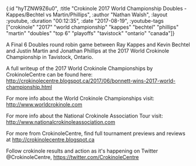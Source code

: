 {:id "hyTZNW9Z6u0",
 :title
 "Crokinole 2017 World Championship Doubles - Kappes/Bechtel vs Martin/Phillips",
 :author "Nathan Walsh",
 :layout :youtube,
 :duration "00:12:35",
 :date "2017-08-19",
 :youtube-tags
 ["crokinole"
  "2017"
  "world championship"
  "kappes"
  "bechtel"
  "phillips"
  "martin"
  "doubles"
  "top 6"
  "playoffs"
  "tavistock"
  "ontario"
  "canada"]}


A Final 6 Doubles round robin game between Ray Kappes and Kevin Bechtel and Justin Martin and Jonathan Phillips at the 2017 World Crokinole Championship in Tavistock, Ontario.

A full writeup of the 2017 World Crokinole Championships by CrokinoleCentre can be found here: http://crokinolecentre.blogspot.ca/2017/06/bonnett-wins-2017-world-championship.html

For more info about the World Crokinole Championships visit: http://www.worldcrokinole.com

For more info about the National Crokinole Association Tour visit: http://www.nationalcrokinoleassociation.com

For more from CrokinoleCentre, find full tournament previews and reviews at http://crokinolecentre.blogspot.ca

Follow crokinole results and action as it's happening on Twitter @CrokinoleCentre, https://twitter.com/CrokinoleCentre
